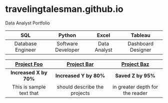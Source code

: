 # travelingtalesman.github.io
Data Analyst Portfolio

SQL | Python | Excel | Tableau
:-:|:-:|:-:|:-:
Database Engineer | Software Developer | Data Analyst | Dashboard Designer

[Project Foo](https://travelingtalesman.github.io) | [Project Bar](https://travelingtalesman.github.io) | [Project Baz](https://travelingtalesman.github.io)
:-:|:-:|:-:
**Increased X by 70%** | **Increased Y by 80%** | **Saved Z by 95%**
This is sample text that | should describe the projects | in greater depth for the reader
